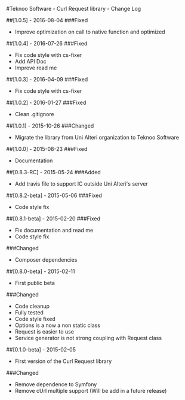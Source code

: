 #Teknoo Software - Curl Request library - Change Log

##[1.0.5] - 2016-08-04
###Fixed
- Improve optimization on call to native function and optimized

##[1.0.4] - 2016-07-26
###Fixed
- Fix code style with cs-fixer
- Add API Doc
- Improve read me

##[1.0.3] - 2016-04-09
###Fixed
- Fix code style with cs-fixer

##[1.0.2] - 2016-01-27
###Fixed
- Clean .gitignore

##[1.0.1] - 2015-10-26
###Changed
- Migrate the library from Uni Alteri organization to Teknoo Software

##[1.0.0] - 2015-08-23
###Fixed
- Documentation

##[0.8.3-RC] - 2015-05-24
###Added
- Add travis file to support IC outside Uni Alteri's server

##[0.8.2-beta] - 2015-05-06
###Fixed
- Code style fix

##[0.8.1-beta] - 2015-02-20
###Fixed
- Fix documentation and read me
- Code style fix

###Changed
- Composer dependencies

##[0.8.0-beta] - 2015-02-11
- First public beta

###Changed
- Code cleanup
- Fully tested
- Code style fixed
- Options is a now a non static class
- Request is easier to use
- Service generator is not strong coupling with Request class

##[0.1.0-beta] - 2015-02-05
- First version of the Curl Request library
 
###Changed
- Remove dependence to Symfony
- Remove cUrl multiple support (Will be add in a future release)
